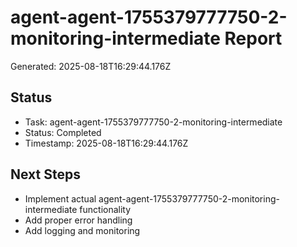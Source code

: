 # agent-agent-1755379777750-2-monitoring-intermediate Report

Generated: 2025-08-18T16:29:44.176Z

## Status
- Task: agent-agent-1755379777750-2-monitoring-intermediate
- Status: Completed
- Timestamp: 2025-08-18T16:29:44.176Z

## Next Steps
- Implement actual agent-agent-1755379777750-2-monitoring-intermediate functionality
- Add proper error handling
- Add logging and monitoring
